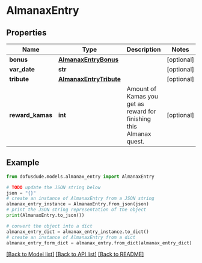 # AlmanaxEntry


## Properties

Name | Type | Description | Notes
------------ | ------------- | ------------- | -------------
**bonus** | [**AlmanaxEntryBonus**](AlmanaxEntryBonus.md) |  | [optional] 
**var_date** | **str** |  | [optional] 
**tribute** | [**AlmanaxEntryTribute**](AlmanaxEntryTribute.md) |  | [optional] 
**reward_kamas** | **int** | Amount of Kamas you get as reward for finishing this Almanax quest. | [optional] 

## Example

```python
from dofusdude.models.almanax_entry import AlmanaxEntry

# TODO update the JSON string below
json = "{}"
# create an instance of AlmanaxEntry from a JSON string
almanax_entry_instance = AlmanaxEntry.from_json(json)
# print the JSON string representation of the object
print(AlmanaxEntry.to_json())

# convert the object into a dict
almanax_entry_dict = almanax_entry_instance.to_dict()
# create an instance of AlmanaxEntry from a dict
almanax_entry_form_dict = almanax_entry.from_dict(almanax_entry_dict)
```
[[Back to Model list]](../README.md#documentation-for-models) [[Back to API list]](../README.md#documentation-for-api-endpoints) [[Back to README]](../README.md)


